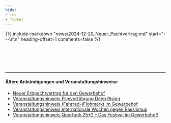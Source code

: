 ```yaml
---
hide:
- toc
- footer
---
```


{% include-markdown "news/2024-12-20_Neuer_Pachtvertrag.md" start="---\n\n" heading-offset=1 comments=false %}

<br>

<br>

<br>

<br>

---

#### Ältere Ankündigungen und Veranstaltungshinweise
- [Neuer Erbpachtvertrag für den Gewerbehof](../news/2024-12-20_Neuer_Pachtvertrag)
- [Veranstaltungshinweis Filmvorführung Deep Rising](../news/2024-12-22_Deep_Rising_Filmvorführung)
- [Veranstaltungshinweis (Fahrrad-)Flohmarkt im Gewerbehof](../news/2023-05-15_fahrrad-flohmarkt)
- [Veranstaltungshinweis Internationale Wochen gegen Rassismus](../news/2023-03-17_internationale-wochen-gegen-rassismus)
- [Veranstaltungshinweis Querfunk 25+2 – Das Festival im Gewerbehof!](../news/2022-07-02_gewerbehof-fest)
